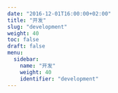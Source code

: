 ```yaml
---
date: "2016-12-01T16:00:00+02:00"
title: "开发"
slug: "development"
weight: 40
toc: false
draft: false
menu:
  sidebar:
    name: "开发"
    weight: 40
    identifier: "development"
---
```

